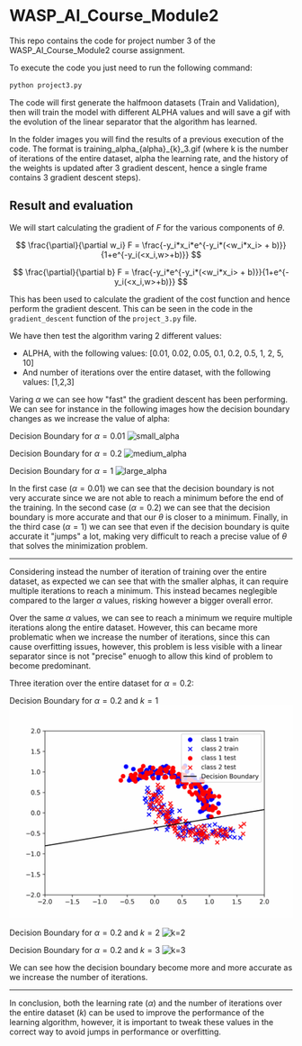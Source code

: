 # WASP_AI_Course_Module2

This repo contains the code for project number 3 of the WASP_AI_Course_Module2 course assignment.

To execute the code you just need to run the following command:

```bash
python project3.py
```

The code will first generate the halfmoon datasets (Train and Validation), then will train the model with different ALPHA values and will save a gif with the evolution of the linear separator that the algorithm has learned.

In the folder images you will find the results of a previous execution of the code.
The format is training_alpha_{alpha}_{k}_3.gif (where k is the number of iterations of the entire dataset, alpha the learning rate, and the history of the weights is updated after 3 gradient descent, hence a single frame contains 3 gradient descent steps).

## Result and evaluation

We will start calculating the gradient of $F$ for the various components of $\theta$.

$$
\frac{\partial}{\partial w_i} F = \frac{-y_i*x_i*e^{-y_i*(<w_i*x_i> + b)}}{1+e^{-y_i(<x_i,w>+b)}}
$$

$$
\frac{\partial}{\partial b} F = \frac{-y_i*e^{-y_i*(<w_i*x_i> + b)}}{1+e^{-y_i(<x_i,w>+b)}}
$$

This has been used to calculate the gradient of the cost function and hence perform the gradient descent. This can be seen in the code in the `gradient_descent` function of the `project_3.py` file.

We have then test the algorithm varing 2 different values:

- ALPHA, with the following values: [0.01, 0.02, 0.05, 0.1, 0.2, 0.5, 1, 2, 5, 10]
- And number of iterations over the entire dataset, with the following values: [1,2,3]

Varing $\alpha$ we can see how "fast" the gradient descent has been performing.
We can see for instance in the following images how the decision boundary changes as we increase the value of alpha:

Decision Boundary for $\alpha = 0.01$
![small_alpha](images/training_alpha_0.01_2_3.gif)

Decision Boundary for $\alpha = 0.2$
![medium_alpha](images/training_alpha_0.2_2_3.gif)

Decision Boundary for $\alpha = 1$
![large_alpha](images/training_alpha_1_2_3.gif)

In the first case ($\alpha=0.01$) we can see that the decision boundary is not very accurate since we are not able to reach a minimum before the end of the training. In the second case ($\alpha=0.2$) we can see that the decision boundary is more accurate and that our $\theta$ is closer to a minimum. Finally, in the third case ($\alpha=1$) we can see that even if the decision boundary is quite accurate it "jumps" a lot, making very difficult to reach a precise value of $\theta$ that solves the minimization problem.

---

Considering instead the number of iteration of training over the entire dataset, as expected we can see that with the smaller alphas, it can require multiple iterations to reach a minimum. This instead becames neglegible compared to the larger $\alpha$ values, risking however a bigger overall error.

Over the same $\alpha$ values, we can see to reach a minimum we require multiple iterations along the entire dataset. However, this can became more problematic when we increase the number of iterations, since this can cause overfitting issues, however, this problem is less visible with a linear separator since is not "precise" enuogh to allow this kind of problem to become predominant.

Three iteration over the entire dataset for $\alpha = 0.2$:

Decision Boundary for $\alpha = 0.2$ and $k = 1$
![k=1](images/training_alpha_0.2_0_3.gif)

Decision Boundary for $\alpha = 0.2$ and $k = 2$
![k=2](images/training_alpha_0.2_1_3.gif)

Decision Boundary for $\alpha = 0.2$ and $k = 3$
![k=3](images/training_alpha_0.2_2_3.gif)

We can see how the decision boundary become more and more accurate as we increase the number of iterations.

---

In conclusion, both the learning rate ($\alpha$) and the number of iterations over the entire dataset ($k$) can be used to improve the performance of the learning algorithm, however, it is important to tweak these values in the correct way to avoid jumps in performance or overfitting.

